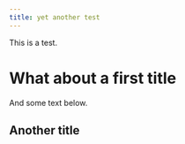 ```yaml
---
title: yet another test
---
```


This is a  test.

What about a first title
========================

And some text below.

Another title
-------------
